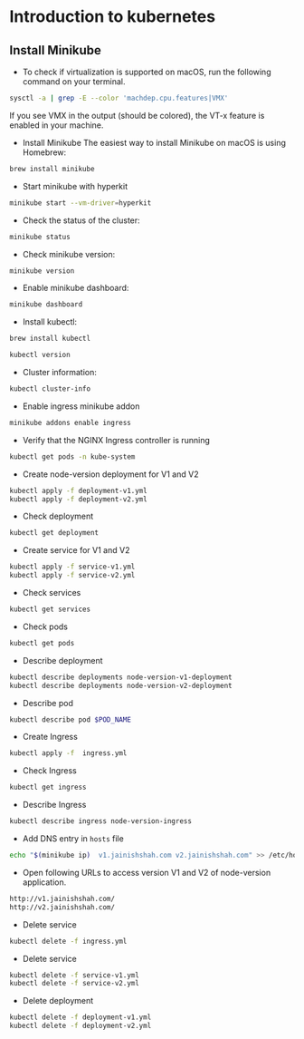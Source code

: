 # Introduction to kubernetes

## Install Minikube

* To check if virtualization is supported on macOS, run the following command on your terminal.

```bash
sysctl -a | grep -E --color 'machdep.cpu.features|VMX' 
```

If you see VMX in the output (should be colored), the VT-x feature is enabled in your machine.

* Install Minikube
The easiest way to install Minikube on macOS is using Homebrew:

```bash
brew install minikube
```

* Start minikube with hyperkit

```bash
minikube start --vm-driver=hyperkit
```

* Check the status of the cluster:

```bash
minikube status
```

* Check minikube version:

```bash
minikube version
```

* Enable minikube dashboard:

```bash
minikube dashboard
```

* Install kubectl:
```bash
brew install kubectl

kubectl version
```

* Cluster information:
```bash
kubectl cluster-info
```

* Enable ingress minikube addon
```bash
minikube addons enable ingress
```

* Verify that the NGINX Ingress controller is running
```bash
kubectl get pods -n kube-system
```

* Create node-version deployment for V1 and V2
```bash
kubectl apply -f deployment-v1.yml
kubectl apply -f deployment-v2.yml
```

* Check deployment 
```bash
kubectl get deployment
```

* Create service for V1 and V2
```bash
kubectl apply -f service-v1.yml
kubectl apply -f service-v2.yml
```

* Check services 
```bash
kubectl get services
```

* Check pods
```bash
kubectl get pods
```

* Describe deployment
```bash
kubectl describe deployments node-version-v1-deployment
kubectl describe deployments node-version-v2-deployment
```

* Describe pod
```bash
kubectl describe pod $POD_NAME
```

* Create Ingress 
```bash
kubectl apply -f  ingress.yml
```

* Check Ingress 
```bash
kubectl get ingress
```

* Describe Ingress 
```bash
kubectl describe ingress node-version-ingress
```

* Add DNS entry in `hosts` file
```bash
echo "$(minikube ip)  v1.jainishshah.com v2.jainishshah.com" >> /etc/hosts
```

* Open following URLs to access version V1 and V2 of node-version application.
```bash
http://v1.jainishshah.com/
http://v2.jainishshah.com/
```

* Delete service 
```bash
kubectl delete -f ingress.yml
```

* Delete service 
```bash
kubectl delete -f service-v1.yml
kubectl delete -f service-v2.yml
```

* Delete deployment 
```bash
kubectl delete -f deployment-v1.yml
kubectl delete -f deployment-v2.yml
```
